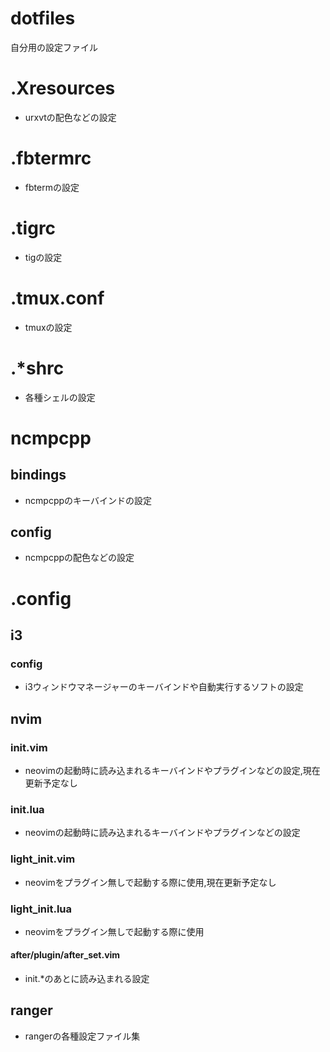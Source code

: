 # dotfiles
自分用の設定ファイル

# .Xresources

- urxvtの配色などの設定

# .fbtermrc

- fbtermの設定

# .tigrc

- tigの設定

# .tmux.conf

- tmuxの設定

# .*shrc

- 各種シェルの設定

# ncmpcpp

## bindings

- ncmpcppのキーバインドの設定

## config

- ncmpcppの配色などの設定

# .config

## i3

### config

- i3ウィンドウマネージャーのキーバインドや自動実行するソフトの設定

## nvim

### init.vim

- neovimの起動時に読み込まれるキーバインドやプラグインなどの設定,現在更新予定なし

### init.lua

- neovimの起動時に読み込まれるキーバインドやプラグインなどの設定

### light_init.vim

- neovimをプラグイン無しで起動する際に使用,現在更新予定なし

### light_init.lua

- neovimをプラグイン無しで起動する際に使用

#### after/plugin/after_set.vim

- init.*のあとに読み込まれる設定

## ranger

- rangerの各種設定ファイル集
